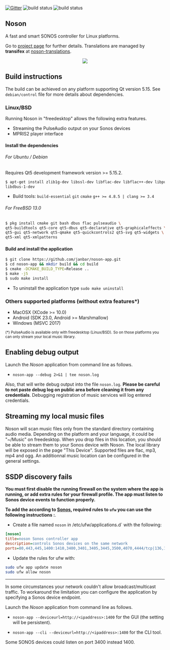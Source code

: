 [![Gitter](https://badges.gitter.im/janbar/noson-app.svg)](https://gitter.im/janbar/noson-app?utm_source=badge&utm_medium=badge&utm_campaign=pr-badge)
![build status](https://github.com/janbar/noson-app/actions/workflows/build-ubuntu-latest.yml/badge.svg?branch=master)
![build status](https://github.com/janbar/noson-app/actions/workflows/build-android-ndk18.yml/badge.svg?branch=master)

## Noson
A fast and smart SONOS controller for Linux platforms.

Go to [project page](http://janbar.github.io/noson-app/index.html) for further details. Translations are managed by **transifex** at [noson-translations](https://www.transifex.com/janbar/noson/).

<p align="center">
  <img src="http://janbar.github.io/noson-app/download/noson3.png"/>
<p>

## Build instructions

The build can be achieved on any platform supporting Qt version 5.15. See `debian/control` file for more details about dependencies.

### Linux/BSD

Running Noson in "freedesktop" allows the following extra features.
- Streaming the PulseAudio output on your Sonos devices
- MPRIS2 player interface

#### Install the dependencies

###### For Ubuntu / Debian

Requires Qt5 development framework version >= 5.15.2.

```bash
$ apt-get install zlib1g-dev libssl-dev libflac-dev libflac++-dev libpulse-dev \
libdbus-1-dev
```
  - Build tools: `build-essential` `git` `cmake` `g++ >= 4.8.5 | clang >= 3.4`

###### For FreeBSD 13.0

```bash
$ pkg install cmake git bash dbus flac pulseaudio \
qt5-buildtools qt5-core qt5-dbus qt5-declarative qt5-graphicaleffects \
qt5-gui qt5-network qt5-qmake qt5-quickcontrols2 qt5-svg qt5-widgets \
qt5-xml qt5-xmlpatterns
```

#### Build and install the application

```bash
$ git clone https://github.com/janbar/noson-app.git
$ cd noson-app && mkdir build && cd build
$ cmake -DCMAKE_BUILD_TYPE=Release ..
$ make -j5
$ sudo make install
```
  - To uninstall the application type `sudo make uninstall`

### Others supported platforms (without extra features*)
- MacOSX (XCode >= 10.0)
- Android (SDK 23.0, Android >= Marshmallow)
- Windows (MSVC 2017)

<small>(\*) PulseAudio is available only with freedesktop (Linux/BSD). So on those platforms you can only stream your local music library.</small>

## Enabling debug output

Launch the *Noson* application from command line as follows.

- `noson-app --debug 2>&1 | tee noson.log`

Also, that will write debug output into the file `noson.log`. **Please be careful to not paste debug log on public area before cleaning it from any credentials**. Debugging registration of music services will log entered credentials.

## Streaming my local music files

Noson will scan music files only from the standard directory containing audio media. Depending on the platform and your language, it could be "~/Music" on freedesktop. When you drop files in this location, you should be able to stream them to your Sonos device with Noson. The local library will be exposed in the page "This Device". Supported files are flac, mp3, mp4 and ogg. An additionnal music location can be configured in the general settings.

## SSDP discovery fails

**You must first disable the running firewall on the system where the app is running, or add extra rules for your firewall profile. The app must listen to Sonos device events to function properly.**

**To add the according to [Sonos](https://support.sonos.com/s/article/688?language=en_US), required rules to `ufw` you can use the following instructions :**.

- Create a file named `noson` in /etc/ufw/applications.d` with the following:

``` ini
[noson]
title=noson Sonos controller app
description=controls Sonos devices on the same network
ports=80,443,445,1400:1410,3400,3401,3405,3445,3500,4070,4444/tcp|136,137,138,139,1900,1901,2869,10243,10280,10281,10282,10283,10284,5353,6969/udp|35382
```

- Update the rules for ufw with:

``` bash
sudo ufw app update noson
sudo ufw allow noson
```

---

In some circumstances your network couldn't allow broadcast/multicast traffic. To workaround the limitation you can configure the application by specifying a Sonos device endpoint.

Launch the *Noson* application from command line as follows.

- `noson-app --deviceurl=http://<ipaddress>:1400` for the GUI (the setting will be persistent).

- `noson-app --cli --deviceurl=http://<ipaddress>:1400` for the CLI tool.

Some SONOS devices could listen on port 3400 instead 1400.
